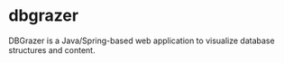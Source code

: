 # dbgrazer
DBGrazer is a Java/Spring-based web application to visualize database structures and content.
